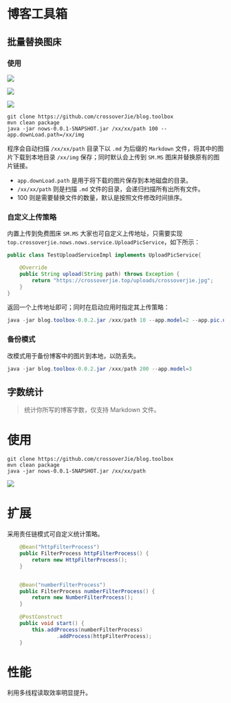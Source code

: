 # 博客工具箱

## 批量替换图床

### 使用

![](https://i.loli.net/2019/05/08/5cd1cc7612c25.gif)

![](https://i.loli.net/2019/05/08/5cd1cd6062d2a.png)

![](https://i.loli.net/2019/05/08/5cd1d002b6cff.jpg)

```shell
git clone https://github.com/crossoverJie/blog.toolbox
mvn clean package
java -jar nows-0.0.1-SNAPSHOT.jar /xx/xx/path 100 --app.downLoad.path=/xx/img
```



程序会自动扫描 `/xx/xx/path` 目录下以 `.md` 为后缀的 `Markdown` 文件，将其中的图片下载到本地目录 `/xx/img` 保存；同时默认会上传到 `SM.MS` 图床并替换原有的图片链接。

- `app.downLoad.path` 是用于将下载的图片保存到本地磁盘的目录。
- `/xx/xx/path` 则是扫描 `.md` 文件的目录，会递归扫描所有出所有文件。
- 100 则是需要替换文件的数量，默认是按照文件修改时间排序。

### 自定义上传策略

内置上传到免费图床 `SM.MS` 大家也可自定义上传地址，只需要实现 `top.crossoverjie.nows.nows.service.UploadPicService`，如下所示：

```java
public class TestUploadServiceImpl implements UploadPicService{

    @Override
    public String upload(String path) throws Exception {
        return "https://crossoverjie.top/uploads/crossoverjie.jpg";
    }
}
```

返回一个上传地址即可；同时在启动应用时指定其上传策略：

```java
java -jar blog.toolbox-0.0.2.jar /xxx/path 10 --app.model=2 --app.pic.upload.way=top.crossoverjie.nows.nows.service.impl.fixpic.upload.way.TestUploadServiceImpl
```

### 备份模式

改模式用于备份博客中的图片到本地，以防丢失。

```java
java -jar blog.toolbox-0.0.2.jar /xxx/path 200 --app.model=3
```

## 字数统计
> 统计你所写的博客字数，仅支持 Markdown 文件。


# 使用

```shell
git clone https://github.com/crossoverJie/blog.toolbox
mvn clean package
java -jar nows-0.0.1-SNAPSHOT.jar /xx/xx/path
```

![](https://ws2.sinaimg.cn/large/006tNbRwly1fwlc5yrsmnj31kw09vqv5.jpg)

# 扩展

采用责任链模式可自定义统计策略。

```java
    @Bean("httpFilterProcess")
    public FilterProcess httpFilterProcess() {
        return new HttpFilterProcess();
    }


    @Bean("numberFilterProcess")
    public FilterProcess numberFilterProcess() {
        return new NumberFilterProcess();
    }
    
    @PostConstruct
    public void start() {
        this.addProcess(numberFilterProcess)
                .addProcess(httpFilterProcess);
    }
```

# 性能

利用多线程读取效率明显提升。